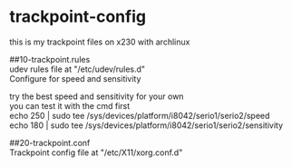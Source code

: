 trackpoint-config
====================
this is my trackpoint files on x230 with archlinux   

##10-trackpoint.rules   
udev rules file at "/etc/udev/rules.d"   
Configure for speed and sensitivity   

try the best speed and sensitivity for your own   
you can test it with the cmd first    
    echo 250 | sudo tee /sys/devices/platform/i8042/serio1/serio2/speed    
    echo 180 | sudo tee /sys/devices/platform/i8042/serio1/serio2/sensitivity    
  
##20-trackpoint.conf   
Trackpoint config file at "/etc/X11/xorg.conf.d"   

